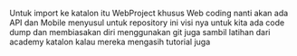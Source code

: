 Untuk import ke katalon itu WebProject khusus Web coding nanti akan ada API dan Mobile menyusul 
untuk repository ini visi nya untuk kita ada code dump dan membiasakan diri menggunakan git juga sambil latihan dari academy katalon kalau mereka mengasih tutorial juga
